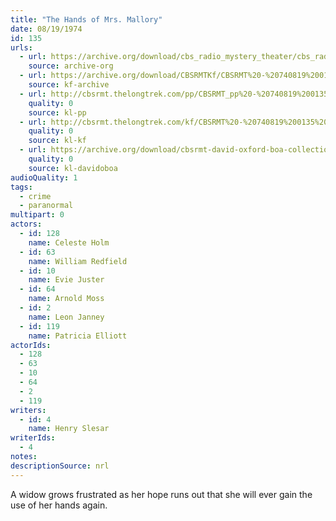 ```yaml
---
title: "The Hands of Mrs. Mallory"
date: 08/19/1974
id: 135
urls: 
  - url: https://archive.org/download/cbs_radio_mystery_theater/cbs_radio_mystery_theater-0101-0150.zip/cbs_radio_mystery_theater-0101-0150%2Fcbsrmt_0135_the_hands_of_mrs_mallory.mp3
    source: archive-org
  - url: https://archive.org/download/CBSRMTKf/CBSRMT%20-%20740819%200135%20The%20Hands%20Of%20Mrs%20Mallory_kf.mp3
    source: kf-archive
  - url: http://cbsrmt.thelongtrek.com/pp/CBSRMT_pp%20-%20740819%200135%20The%20Hands%20of%20Mrs%20Mallory.mp3
    quality: 0
    source: kl-pp
  - url: http://cbsrmt.thelongtrek.com/kf/CBSRMT%20-%20740819%200135%20The%20Hands%20Of%20Mrs%20Mallory_kf.mp3
    quality: 0
    source: kl-kf
  - url: https://archive.org/download/cbsrmt-david-oxford-boa-collection/CBSRMT-740819-0135-The-Hands-of-Mrs-Mallory-(64-44)_kf-{BoA}.mp3
    quality: 0
    source: kl-davidoboa
audioQuality: 1
tags: 
  - crime
  - paranormal
multipart: 0
actors:  
  - id: 128
    name: Celeste Holm  
  - id: 63
    name: William Redfield  
  - id: 10
    name: Evie Juster  
  - id: 64
    name: Arnold Moss  
  - id: 2
    name: Leon Janney  
  - id: 119
    name: Patricia Elliott
actorIds:  
  - 128  
  - 63  
  - 10  
  - 64  
  - 2  
  - 119
writers:  
  - id: 4
    name: Henry Slesar
writerIds:  
  - 4
notes: 
descriptionSource: nrl
---
```

A widow grows frustrated as her hope runs out that she will ever gain the use of her hands again.